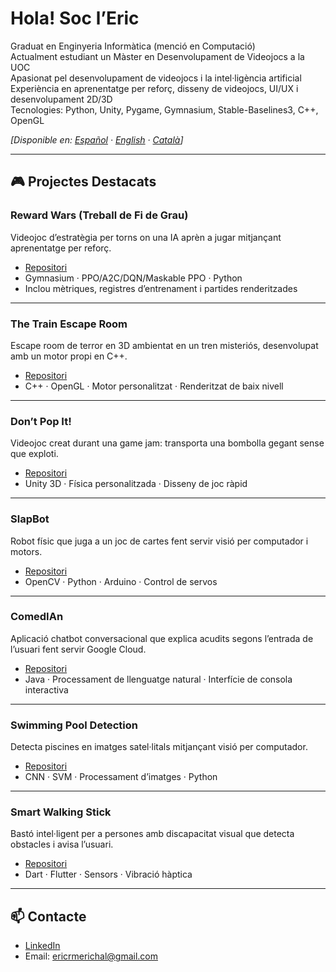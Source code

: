 # Hola! Soc l’Eric

Graduat en Enginyeria Informàtica (menció en Computació)  
Actualment estudiant un Màster en Desenvolupament de Videojocs a la UOC  
Apasionat pel desenvolupament de videojocs i la intel·ligència artificial  
Experiència en aprenentatge per reforç, disseny de videojocs, UI/UX i desenvolupament 2D/3D  
Tecnologies: Python, Unity, Pygame, Gymnasium, Stable-Baselines3, C++, OpenGL

*[Disponible en: [Español](./README.es.md) · [English](./README.md) · [Català](./README.cat.md)]*

---

## 🎮 Projectes Destacats

### Reward Wars (Treball de Fi de Grau)
Videojoc d’estratègia per torns on una IA aprèn a jugar mitjançant aprenentatge per reforç.
- [Repositori](https://github.com/ericrmerichal/Reward-Wars)
- Gymnasium · PPO/A2C/DQN/Maskable PPO · Python
- Inclou mètriques, registres d’entrenament i partides renderitzades

---

### The Train Escape Room
Escape room de terror en 3D ambientat en un tren misteriós, desenvolupat amb un motor propi en C++.
- [Repositori](https://github.com/ericrmerichal/The-Train-Escape-Room)
- C++ · OpenGL · Motor personalitzat · Renderitzat de baix nivell

---

### Don’t Pop It!
Videojoc creat durant una game jam: transporta una bombolla gegant sense que exploti.
- [Repositori](https://github.com/ericrmerichal/Don-t-Pop-It)
- Unity 3D · Física personalitzada · Disseny de joc ràpid

---

### SlapBot
Robot físic que juga a un joc de cartes fent servir visió per computador i motors.
- [Repositori](https://github.com/ericrmerichal/SlapBot)
- OpenCV · Python · Arduino · Control de servos

---

### ComedIAn
Aplicació chatbot conversacional que explica acudits segons l’entrada de l’usuari fent servir Google Cloud.
- [Repositori](https://github.com/ericrmerichal/ComedIAn)
- Java · Processament de llenguatge natural · Interfície de consola interactiva

---

### Swimming Pool Detection
Detecta piscines en imatges satel·litals mitjançant visió per computador.
- [Repositori](https://github.com/ericrmerichal/Swiming_Pool_Detection)
- CNN · SVM · Processament d’imatges · Python

---

### Smart Walking Stick
Bastó intel·ligent per a persones amb discapacitat visual que detecta obstacles i avisa l’usuari.
- [Repositori](https://github.com/ericrmerichal/Smart-Walking-Stick)
- Dart · Flutter · Sensors · Vibració hàptica

---

## 📫 Contacte
- [LinkedIn](https://linkedin.com/in/tu-usuario)
- Email: ericrmerichal@gmail.com

